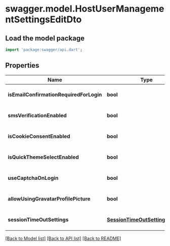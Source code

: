 # swagger.model.HostUserManagementSettingsEditDto

## Load the model package
```dart
import 'package:swagger/api.dart';
```

## Properties
Name | Type | Description | Notes
------------ | ------------- | ------------- | -------------
**isEmailConfirmationRequiredForLogin** | **bool** |  | [optional] [default to null]
**smsVerificationEnabled** | **bool** |  | [optional] [default to null]
**isCookieConsentEnabled** | **bool** |  | [optional] [default to null]
**isQuickThemeSelectEnabled** | **bool** |  | [optional] [default to null]
**useCaptchaOnLogin** | **bool** |  | [optional] [default to null]
**allowUsingGravatarProfilePicture** | **bool** |  | [optional] [default to null]
**sessionTimeOutSettings** | [**SessionTimeOutSettingsEditDto**](SessionTimeOutSettingsEditDto.md) |  | [optional] [default to null]

[[Back to Model list]](../README.md#documentation-for-models) [[Back to API list]](../README.md#documentation-for-api-endpoints) [[Back to README]](../README.md)


